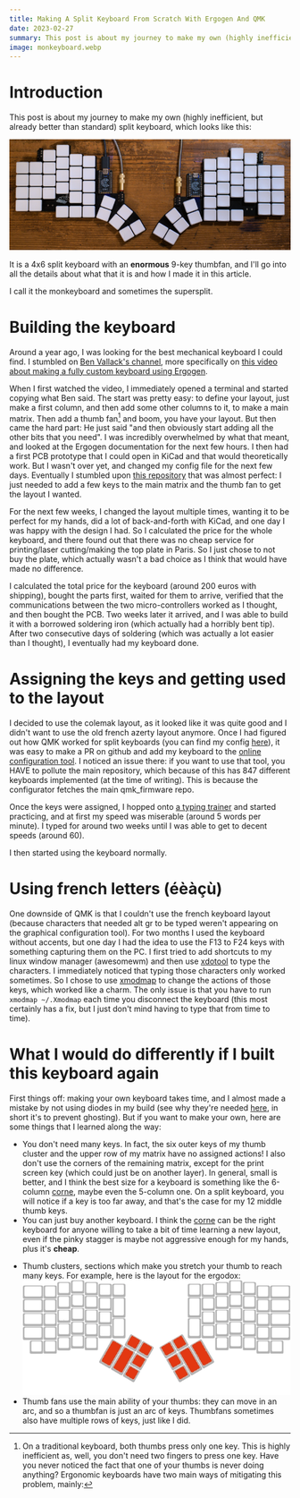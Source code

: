 ```yaml
---
title: Making A Split Keyboard From Scratch With Ergogen And QMK
date: 2023-02-27
summary: This post is about my journey to make my own (highly inefficient, but already better than standard) split keyboard.
image: monkeyboard.webp
---
```


# Introduction

This post is about my journey to make my own (highly inefficient, but already better than standard) split keyboard, which looks like this:

![The monkeyboard keyboard](monkeyboard.webp)

It is a 4x6 split keyboard with an **enormous** 9-key thumbfan, and I'll go into all the details about what that it is and how I made it in this article.

I call it the monkeyboard and sometimes the supersplit.

# Building the keyboard

Around a year ago, I was looking for the best mechanical keyboard I could find. I stumbled on [Ben Vallack's channel](https://www.youtube.com/channel/UC4NNPgQ9sOkBjw6GlkgCylg), more specifically on [this video about making a fully custom keyboard using Ergogen](https://www.youtube.com/watch?v=UKfeJrRIcxw).

When I first watched the video, I immediately opened a terminal and started copying what Ben said. The start was pretty easy: to define your layout, just make a first column, and then add some other columns to it, to make a main matrix. Then add a thumb fan[^1] and boom, you have your layout. But then came the hard part: He just said "and then obviously start adding all the other bits that you need". I was incredibly overwhelmed by what that meant, and looked at the Ergogen documentation for the next few hours. I then had a first PCB prototype that I could open in KiCad and that would theoretically work. But I wasn't over yet, and changed my config file for the next few days. Eventually I stumbled upon [this repository](https://github.com/scipioni/clavis) that was almost perfect: I just needed to add a few keys to the main matrix and the thumb fan to get the layout I wanted.

For the next few weeks, I changed the layout multiple times, wanting it to be perfect for my hands, did a lot of back-and-forth with KiCad, and one day I was happy with the design I had. So I calculated the price for the whole keyboard, and there found out that there was no cheap service for printing/laser cutting/making the top plate in Paris. So I just chose to not buy the plate, which actually wasn't a bad choice as I think that would have made no difference.

I calculated the total price for the keyboard (around 200 euros with shipping), bought the parts first, waited for them to arrive, verified that the communications between the two micro-controllers worked as I thought, and then bought the PCB. Two weeks later it arrived, and I was able to build it with a borrowed soldering iron (which actually had a horribly bent tip). After two consecutive days of soldering (which was actually a lot easier than I thought), I eventually had my keyboard done.

# Assigning the keys and getting used to the layout

I decided to use the colemak layout, as it looked like it was quite good and I didn't want to use the old french azerty layout anymore. Once I had figured out how QMK worked for split keyboards (you can find my config [here](https://github.com/tarneaux/qmk_firmware/tree/master/keyboards/supersplit)), it was easy to make a PR on github and add my keyboard to the [online configuration tool](https://config.qmk.fm/). I noticed an issue there: if you want to use that tool, you HAVE to pollute the main repository, which because of this has 847 different keyboards implemented (at the time of writing). This is because the configurator fetches the main qmk_firmware repo.

Once the keys were assigned, I hopped onto [a typing trainer](https://monkeytype.com/) and started practicing, and at first my speed was miserable (around 5 words per minute). I typed for around two weeks until I was able to get to decent speeds (around 60).

I then started using the keyboard normally.

# Using french letters (éèàçù)
One downside of QMK is that I couldn't use the french keyboard layout (because characters that needed alt gr to be typed weren't appearing on the graphical configuration tool). For two months I used the keyboard without accents, but one day I had the idea to use the F13 to F24 keys with something capturing them on the PC. I first tried to add shortcuts to my linux window manager (awesomewm) and then use [xdotool](https://man.archlinux.org/man/xdotool.1.en) to type the characters. I immediately noticed that typing those characters only worked sometimes. So I chose to use [xmodmap](https://wiki.archlinux.org/title/xmodmap) to change the actions of those keys, which worked like a charm. The only issue is that you have to run `xmodmap ~/.Xmodmap` each time you disconnect the keyboard (this most certainly has a fix, but I just don't mind having to type that from time to time).

# What I would do differently if I built this keyboard again

First things off: making your own keyboard takes time, and I almost made a mistake by not using diodes in my build (see why they're needed [here](https://deskthority.net/wiki/Rollover,_blocking_and_ghosting), in short it's to prevent ghosting). But if you want to make your own, here are some things that I learned along the way:
- You don't need many keys. In fact, the six outer keys of my thumb cluster and the upper row of my matrix have no assigned actions! I also don't use the corners of the remaining matrix, except for the print screen key (which could just be on another layer). In general, small is better, and I think the best size for a keyboard is something like the 6-column [corne](https://github.com/foostan/crkbd), maybe even the 5-column one. On a split keyboard, you will notice if a key is too far away, and that's the case for my 12 middle thumb keys.
- You can just buy another keyboard. I think the [corne](https://github.com/foostan/crkbd) can be the right keyboard for anyone willing to take a bit of time learning a new layout, even if the pinky stagger is maybe not aggressive enough for my hands, plus it's **cheap**.


[^1]:On a traditional keyboard, both thumbs press only one key. This is highly inefficient as, well, you don't need two fingers to press one key. Have you never noticed the fact that one of your thumbs is never doing anything? Ergonomic keyboards have two main ways of mitigating this problem, mainly:
- Thumb clusters, sections which make you stretch your thumb to reach many keys. For example, here is the layout for the ergodox:
  ![the ergodox layout with the thumb keys highlighted](ergodox-thumb-keys.webp)
- Thumb fans use the main ability of your thumbs: they can move in an arc, and so a thumbfan is just an arc of keys. Thumbfans sometimes also have multiple rows of keys, just like I did.


